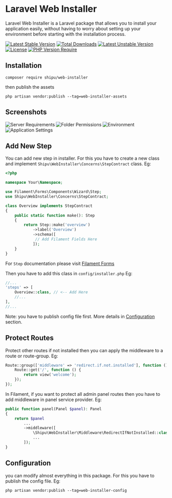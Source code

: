 # Laravel Web Installer
Laravel Web Installer is a Laravel package that allows you to install your application easily, without having to worry about setting up your environment before starting with the installation process.

[![Latest Stable Version](http://poser.pugx.org/shipu/web-installer/v)](https://packagist.org/packages/shipu/web-installer) [![Total Downloads](http://poser.pugx.org/shipu/web-installer/downloads)](https://packagist.org/packages/shipu/web-installer) [![Latest Unstable Version](http://poser.pugx.org/shipu/web-installer/v/unstable)](https://packagist.org/packages/shipu/web-installer) [![License](http://poser.pugx.org/shipu/web-installer/license)](https://packagist.org/packages/shipu/web-installer) [![PHP Version Require](http://poser.pugx.org/shipu/web-installer/require/php)](https://packagist.org/packages/shipu/web-installer)
## Installation 
```ssh
composer require shipu/web-installer
```
then publish the assets
```ssh
php artisan vendor:publish --tag=web-installer-assets
 ```

## Screenshots
![Server Requirements](https://raw.githubusercontent.com/Shipu/web-installer/master/screenshots/installer_1.png)
![Folder Permissions](https://raw.githubusercontent.com/Shipu/web-installer/master/screenshots/installer_2.png)
![Environment](https://raw.githubusercontent.com/Shipu/web-installer/master/screenshots/installer_3.png)
![Application Settings](https://raw.githubusercontent.com/Shipu/web-installer/master/screenshots/installer_4.png)

## Add New Step
You can add new step in installer. For this you have to create a new class and implement `Shipu\WebInstaller\Concerns\StepContract` class. Eg:

```php
<?php

namespace Your\Namespace;

use Filament\Forms\Components\Wizard\Step;
use Shipu\WebInstaller\Concerns\StepContract;

class Overview implements StepContract
{
    public static function make(): Step
    {
        return Step::make('overview')
            ->label('Overview')
            ->schema([
             // Add Filament Fields Here
            ]);
    }
}
```
For `Step` documentation please visit [Filament Forms](https://filamentphp.com/docs/3.x/forms/layout/wizard)

Then you have to add this class in `config/installer.php` Eg:

```php
//...
'steps' => [
    Overview::class, // <-- Add Here
    //...
],
//...
```
Note: you have to publish config file first. More details in [Configuration](#configuration) section.

## Protect Routes

Protect other routes if not installed then you can apply the middleware to a route or route-group. Eg:

```php
Route::group(['middleware' => 'redirect.if.not.installed'], function () {
    Route::get('/', function () {
        return view('welcome');
    });
});
```

In Filament, if you want to protect all admin panel routes then you have to add middleware in panel service provider. Eg:

```php
public function panel(Panel $panel): Panel
{
    return $panel
        ...
        ->middleware([
            \Shipu\WebInstaller\Middleware\RedirectIfNotInstalled::class,
            ...
        ]);
}
```

## Configuration

you can modify almost everything in this package. For this you have to publish the config file. Eg:

```ssh
php artisan vendor:publish --tag=web-installer-config
```
